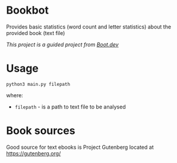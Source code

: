 # Bookbot

Provides basic statistics (word count and letter statistics) about the provided book (text file)

_This project is a guided project from [Boot.dev](https://www.boot.dev)_

# Usage
```shell
python3 main.py filepath
```
where:

- `filepath` - is a path to text file to be analysed

# Book sources

Good source for text ebooks is Project Gutenberg located at https://gutenberg.org/



